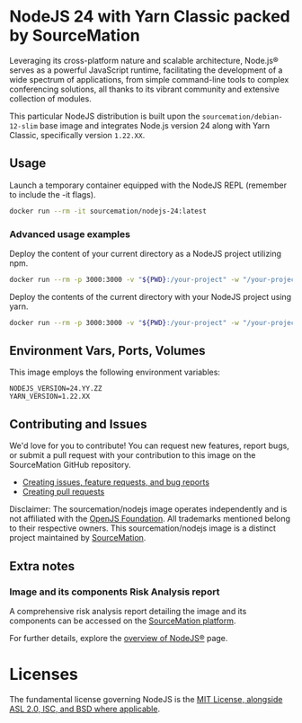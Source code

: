 # NodeJS 24 with Yarn Classic packed by SourceMation

Leveraging its cross-platform nature and scalable architecture, Node.js® serves
as a powerful JavaScript runtime, facilitating the development of a wide
spectrum of applications, from simple command-line tools to complex
conferencing solutions, all thanks to its vibrant community and extensive
collection of modules.


This particular NodeJS distribution is built upon the
`sourcemation/debian-12-slim` base image and integrates Node.js version 24
along with Yarn Classic, specifically version `1.22.XX`.

## Usage

Launch a temporary container equipped with the NodeJS REPL (remember to include the -it flags).

```bash
docker run --rm -it sourcemation/nodejs-24:latest
```

### Advanced usage examples

Deploy the content of your current directory as a NodeJS project utilizing npm.

```bash
docker run --rm -p 3000:3000 -v "${PWD}:/your-project" -w "/your-project" -it sourcemation/nodejs-24:latest npm run start
```

Deploy the contents of the current directory with your NodeJS project using
yarn.

```bash
docker run --rm -p 3000:3000 -v "${PWD}:/your-project" -w "/your-project" -it sourcemation/nodejs-24:latest yarn start
```

## Environment Vars, Ports, Volumes

This image employs the following environment variables:

```
NODEJS_VERSION=24.YY.ZZ
YARN_VERSION=1.22.XX
```

## Contributing and Issues

We'd love for you to contribute! You can request new features, report bugs, or
submit a pull request with your contribution to this image on the SourceMation
GitHub repository.

- [Creating issues, feature requests, and bug reports](https://github.com/SourceMation/images/issues/new/choose)
- [Creating pull requests](https://github.com/SourceMation/images/compare)

Disclaimer: The sourcemation/nodejs image operates independently and is not
affiliated with the [OpenJS Foundation](https://openjsf.org/). All trademarks
mentioned belong to their respective owners. This sourcemation/nodejs image is
a distinct project maintained by [SourceMation](https://sourcemation.com).

## Extra notes
### Image and its components Risk Analysis report

A comprehensive risk analysis report detailing the image and its components can
be accessed on the [SourceMation platform](https://www.sourcemation.com/).


For further details, explore the [overview of NodeJS®](https://nodejs.org/)
page.

# Licenses

The fundamental license governing NodeJS is the [MIT License, alongside ASL
2.0, ISC, and BSD where
applicable](https://github.com/nodejs/node/blob/main/LICENSE).
